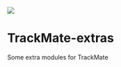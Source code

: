 [![](https://travis-ci.org/tinevez/TrackMate-extras.svg?branch=master)](https://travis-ci.org/tinevez/TrackMate-extras)

TrackMate-extras
================

Some extra modules for TrackMate
